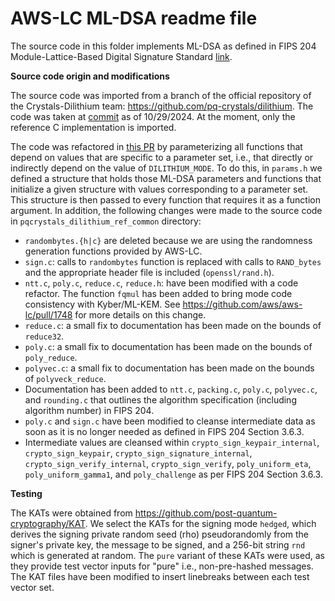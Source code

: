 # AWS-LC ML-DSA readme file

The source code in this folder implements ML-DSA as defined in FIPS 204 Module-Lattice-Based Digital Signature Standard [link](https://csrc.nist.gov/pubs/fips/204/final).

**Source code origin and modifications** 

The source code was imported from a branch of the official repository of the Crystals-Dilithium team: https://github.com/pq-crystals/dilithium. The code was taken at [commit](https://github.com/pq-crystals/dilithium/commit/444cdcc84eb36b66fe27b3a2529ee48f6d8150c2) as of 10/29/2024. At the moment, only the reference C implementation is imported.

The code was refactored in [this PR](https://github.com/aws/aws-lc/pull/1910) by parameterizing all functions that depend on values that are specific to a parameter set, i.e., that directly or indirectly depend on the value of `DILITHIUM_MODE`. To do this, in `params.h` we defined a structure that holds those ML-DSA parameters and functions
that initialize a given structure with values corresponding to a parameter set. This structure is then passed to every function that requires it as a function argument. In addition, the following changes were made to the source code in `pqcrystals_dilithium_ref_common` directory:

- `randombytes.{h|c}` are deleted because we are using the randomness generation functions provided by AWS-LC.
- `sign.c`: calls to `randombytes` function is replaced with calls to `RAND_bytes` and the appropriate header file is included (`openssl/rand.h`).
- `ntt.c`, `poly.c`, `reduce.c`, `reduce.h`: have been modified with a code refactor. The function `fqmul` has been added to bring mode code consistency with Kyber/ML-KEM. See https://github.com/aws/aws-lc/pull/1748 for more details on this change.
- `reduce.c`: a small fix to documentation has been made on the bounds of `reduce32`.
- `poly.c`: a small fix to documentation has been made on the bounds of `poly_reduce`.
- `polyvec.c`: a small fix to documentation has been made on the bounds of `polyveck_reduce`.
- Documentation has been added to `ntt.c`, `packing.c`, `poly.c`, `polyvec.c`, and `rounding.c` that outlines the algorithm specification (including algorithm number) in FIPS 204.
- `poly.c` and `sign.c` have been modified to cleanse intermediate data as soon as it is no longer needed as defined in FIPS 204 Section 3.6.3.
- Intermediate values are cleansed within `crypto_sign_keypair_internal`, `crypto_sign_keypair`, `crypto_sign_signature_internal`, `crypto_sign_verify_internal`, `crypto_sign_verify`, `poly_uniform_eta`, `poly_uniform_gamma1`, and `poly_challenge` as per FIPS 204 Section 3.6.3.

**Testing** 

The KATs were obtained from https://github.com/post-quantum-cryptography/KAT. We select the KATs for the signing mode `hedged`, which derives the signing private random seed (rho) pseudorandomly from the signer's private key, the message to be signed, and a 256-bit string `rnd` which is generated at random. The `pure` variant of these KATs were used, as they provide test vector inputs for "pure" i.e., non-pre-hashed messages. The KAT files have been modified to insert linebreaks between each test vector set.